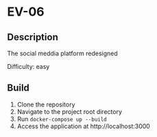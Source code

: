 # EV-06

## Description
The social meddia platform redesigned

Difficulty: easy

## Build
1. Clone the repository
2. Navigate to the project root directory
3. Run `docker-compose up --build`
4. Access the application at http://localhost:3000

